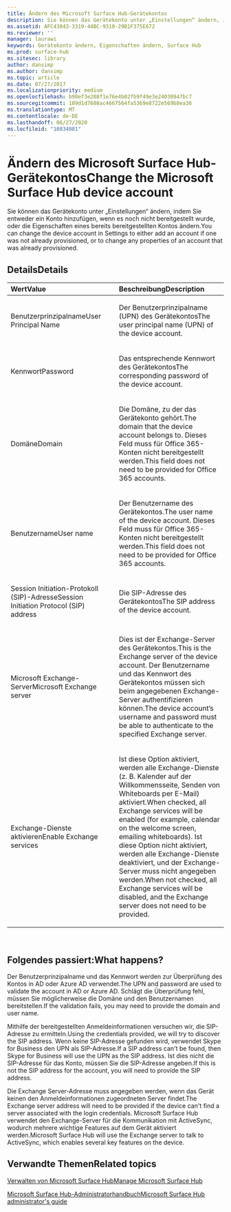 ```yaml
---
title: Ändern des Microsoft Surface Hub-Gerätekontos
description: Sie können das Gerätekonto unter „Einstellungen“ ändern, indem Sie entweder ein Konto hinzufügen, wenn es noch nicht bereitgestellt wurde, oder die Eigenschaften eines bereits bereitgestellten Kontos ändern.
ms.assetid: AFC43043-3319-44BC-9310-29B1F375E672
ms.reviewer: ''
manager: laurawi
keywords: Gerätekonto ändern, Eigenschaften ändern, Surface Hub
ms.prod: surface-hub
ms.sitesec: library
author: dansimp
ms.author: dansimp
ms.topic: article
ms.date: 07/27/2017
ms.localizationpriority: medium
ms.openlocfilehash: b90ef3e208f1e76e4b02fb9f49e3e24030947bc7
ms.sourcegitcommit: 109d1d7608ac4667564fa5369e8722e569b8ea36
ms.translationtype: MT
ms.contentlocale: de-DE
ms.lasthandoff: 06/27/2020
ms.locfileid: "10834081"
---
```

# <span data-ttu-id="64bd9-104">Ändern des Microsoft Surface Hub-Gerätekontos</span><span class="sxs-lookup"><span data-stu-id="64bd9-104">Change the Microsoft Surface Hub device account</span></span>


<span data-ttu-id="64bd9-105">Sie können das Gerätekonto unter „Einstellungen“ ändern, indem Sie entweder ein Konto hinzufügen, wenn es noch nicht bereitgestellt wurde, oder die Eigenschaften eines bereits bereitgestellten Kontos ändern.</span><span class="sxs-lookup"><span data-stu-id="64bd9-105">You can change the device account in Settings to either add an account if one was not already provisioned, or to change any properties of an account that was already provisioned.</span></span>

## <span data-ttu-id="64bd9-106">Details</span><span class="sxs-lookup"><span data-stu-id="64bd9-106">Details</span></span>


<table>
<colgroup>
<col width="50%" />
<col width="50%" />
</colgroup>
<thead>
<tr class="header">
<th align="left"><span data-ttu-id="64bd9-107">Wert</span><span class="sxs-lookup"><span data-stu-id="64bd9-107">Value</span></span></th>
<th align="left"><span data-ttu-id="64bd9-108">Beschreibung</span><span class="sxs-lookup"><span data-stu-id="64bd9-108">Description</span></span></th>
</tr>
</thead>
<tbody>
<tr class="odd">
<td align="left"><p><span data-ttu-id="64bd9-109">Benutzerprinzipalname</span><span class="sxs-lookup"><span data-stu-id="64bd9-109">User Principal Name</span></span></p></td>
<td align="left"><p><span data-ttu-id="64bd9-110">Der Benutzerprinzipalname (UPN) des Gerätekontos</span><span class="sxs-lookup"><span data-stu-id="64bd9-110">The user principal name (UPN) of the device account.</span></span></p></td>
</tr>
<tr class="even">
<td align="left"><p><span data-ttu-id="64bd9-111">Kennwort</span><span class="sxs-lookup"><span data-stu-id="64bd9-111">Password</span></span></p></td>
<td align="left"><p><span data-ttu-id="64bd9-112">Das entsprechende Kennwort des Gerätekontos</span><span class="sxs-lookup"><span data-stu-id="64bd9-112">The corresponding password of the device account.</span></span></p></td>
</tr>
<tr class="odd">
<td align="left"><p><span data-ttu-id="64bd9-113">Domäne</span><span class="sxs-lookup"><span data-stu-id="64bd9-113">Domain</span></span></p></td>
<td align="left"><p><span data-ttu-id="64bd9-114">Die Domäne, zu der das Gerätekonto gehört.</span><span class="sxs-lookup"><span data-stu-id="64bd9-114">The domain that the device account belongs to.</span></span> <span data-ttu-id="64bd9-115">Dieses Feld muss für Office 365-Konten nicht bereitgestellt werden.</span><span class="sxs-lookup"><span data-stu-id="64bd9-115">This field does not need to be provided for Office 365 accounts.</span></span></p></td>
</tr>
<tr class="even">
<td align="left"><p><span data-ttu-id="64bd9-116">Benutzername</span><span class="sxs-lookup"><span data-stu-id="64bd9-116">User name</span></span></p></td>
<td align="left"><p><span data-ttu-id="64bd9-117">Der Benutzername des Gerätekontos.</span><span class="sxs-lookup"><span data-stu-id="64bd9-117">The user name of the device account.</span></span> <span data-ttu-id="64bd9-118">Dieses Feld muss für Office 365-Konten nicht bereitgestellt werden.</span><span class="sxs-lookup"><span data-stu-id="64bd9-118">This field does not need to be provided for Office 365 accounts.</span></span></p></td>
</tr>
<tr class="odd">
<td align="left"><p><span data-ttu-id="64bd9-119">Session Initiation-Protokoll (SIP)-Adresse</span><span class="sxs-lookup"><span data-stu-id="64bd9-119">Session Initiation Protocol (SIP) address</span></span></p></td>
<td align="left"><p><span data-ttu-id="64bd9-120">Die SIP-Adresse des Gerätekontos</span><span class="sxs-lookup"><span data-stu-id="64bd9-120">The SIP address of the device account.</span></span></p></td>
</tr>
<tr class="even">
<td align="left"><p><span data-ttu-id="64bd9-121">Microsoft Exchange-Server</span><span class="sxs-lookup"><span data-stu-id="64bd9-121">Microsoft Exchange server</span></span></p></td>
<td align="left"><p><span data-ttu-id="64bd9-122">Dies ist der Exchange-Server des Gerätekontos.</span><span class="sxs-lookup"><span data-stu-id="64bd9-122">This is the Exchange server of the device account.</span></span> <span data-ttu-id="64bd9-123">Der Benutzername und das Kennwort des Gerätekontos müssen sich beim angegebenen Exchange-Server authentifizieren können.</span><span class="sxs-lookup"><span data-stu-id="64bd9-123">The device account’s username and password must be able to authenticate to the specified Exchange server.</span></span></p></td>
</tr>
<tr class="odd">
<td align="left"><p><span data-ttu-id="64bd9-124">Exchange-Dienste aktivieren</span><span class="sxs-lookup"><span data-stu-id="64bd9-124">Enable Exchange services</span></span></p></td>
<td align="left"><p><span data-ttu-id="64bd9-125">Ist diese Option aktiviert, werden alle Exchange-Dienste (z. B. Kalender auf der Willkommensseite, Senden von Whiteboards per E-Mail) aktiviert.</span><span class="sxs-lookup"><span data-stu-id="64bd9-125">When checked, all Exchange services will be enabled (for example, calendar on the welcome screen, emailing whiteboards).</span></span> <span data-ttu-id="64bd9-126">Ist diese Option nicht aktiviert, werden alle Exchange-Dienste deaktiviert, und der Exchange-Server muss nicht angegeben werden.</span><span class="sxs-lookup"><span data-stu-id="64bd9-126">When not checked, all Exchange services will be disabled, and the Exchange server does not need to be provided.</span></span></p></td>
</tr>
</tbody>
</table>

 

## <span data-ttu-id="64bd9-127">Folgendes passiert:</span><span class="sxs-lookup"><span data-stu-id="64bd9-127">What happens?</span></span>


<span data-ttu-id="64bd9-128">Der Benutzerprinzipalname und das Kennwort werden zur Überprüfung des Kontos in AD oder Azure AD verwendet.</span><span class="sxs-lookup"><span data-stu-id="64bd9-128">The UPN and password are used to validate the account in AD or Azure AD.</span></span> <span data-ttu-id="64bd9-129">Schlägt die Überprüfung fehl, müssen Sie möglicherweise die Domäne und den Benutzernamen bereitstellen.</span><span class="sxs-lookup"><span data-stu-id="64bd9-129">If the validation fails, you may need to provide the domain and user name.</span></span>

<span data-ttu-id="64bd9-130">Mithilfe der bereitgestellten Anmeldeinformationen versuchen wir, die SIP-Adresse zu ermitteln.</span><span class="sxs-lookup"><span data-stu-id="64bd9-130">Using the credentials provided, we will try to discover the SIP address.</span></span> <span data-ttu-id="64bd9-131">Wenn keine SIP-Adresse gefunden wird, verwendet Skype for Business den UPN als SIP-Adresse.</span><span class="sxs-lookup"><span data-stu-id="64bd9-131">If a SIP address can't be found, then Skype for Business will use the UPN as the SIP address.</span></span> <span data-ttu-id="64bd9-132">Ist dies nicht die SIP-Adresse für das Konto, müssen Sie die SIP-Adresse angeben.</span><span class="sxs-lookup"><span data-stu-id="64bd9-132">If this is not the SIP address for the account, you will need to provide the SIP address.</span></span>

<span data-ttu-id="64bd9-133">Die Exchange Server-Adresse muss angegeben werden, wenn das Gerät keinen den Anmeldeinformationen zugeordneten Server findet.</span><span class="sxs-lookup"><span data-stu-id="64bd9-133">The Exchange server address will need to be provided if the device can't find a server associated with the login credentials.</span></span> <span data-ttu-id="64bd9-134">Microsoft Surface Hub verwendet den Exchange-Server für die Kommunikation mit ActiveSync, wodurch mehrere wichtige Features auf dem Gerät aktiviert werden.</span><span class="sxs-lookup"><span data-stu-id="64bd9-134">Microsoft Surface Hub will use the Exchange server to talk to ActiveSync, which enables several key features on the device.</span></span>

## <span data-ttu-id="64bd9-135">Verwandte Themen</span><span class="sxs-lookup"><span data-stu-id="64bd9-135">Related topics</span></span>


[<span data-ttu-id="64bd9-136">Verwalten von Microsoft Surface Hub</span><span class="sxs-lookup"><span data-stu-id="64bd9-136">Manage Microsoft Surface Hub</span></span>](manage-surface-hub.md)

[<span data-ttu-id="64bd9-137">Microsoft Surface Hub-Administratorhandbuch</span><span class="sxs-lookup"><span data-stu-id="64bd9-137">Microsoft Surface Hub administrator's guide</span></span>](surface-hub-administrators-guide.md)

 

 






